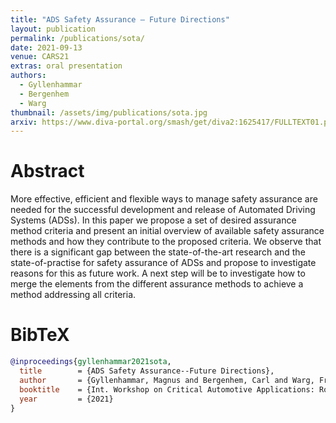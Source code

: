 ```yaml
---
title: "ADS Safety Assurance – Future Directions"
layout: publication
permalink: /publications/sota/
date: 2021-09-13
venue: CARS21
extras: oral presentation
authors:
  - Gyllenhammar
  - Bergenhem
  - Warg
thumbnail: /assets/img/publications/sota.jpg
arxiv: https://www.diva-portal.org/smash/get/diva2:1625417/FULLTEXT01.pdf
---
```


# Abstract
More effective, efficient and flexible ways to manage safety assurance are needed for the successful development and release of Automated Driving Systems (ADSs). In this paper we propose a set of desired assurance method criteria and present an initial overview of available safety assurance methods and how they contribute to the proposed criteria. We observe that there is a significant gap between the state-of-the-art research and the state-of-practise for safety assurance of ADSs and propose to investigate reasons for this as future work. A next step will be to investigate how to merge the elements from the different assurance methods to achieve a method addressing all criteria.

# BibTeX
```bibtex
@inproceedings{gyllenhammar2021sota,
  title        = {ADS Safety Assurance--Future Directions},
  author       = {Gyllenhammar, Magnus and Bergenhem, Carl and Warg, Fredrik},
  booktitle    = {Int. Workshop on Critical Automotive Applications: Robustness \& Safety (CARS)},
  year         = {2021}
}
```
